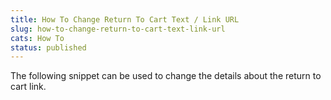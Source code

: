 ```yaml
---
title: How To Change Return To Cart Text / Link URL
slug: how-to-change-return-to-cart-text-link-url
cats: How To
status: published
---
```



  <p>
    The following snippet can be used to change the details about the return to cart link. 
    <script src="https://gist.github.com/clifgriffin/fe5aa8d24316c911f19758fef0380027.js" type="text/javascript"></script>
  </p>
